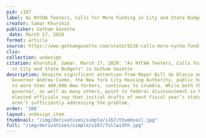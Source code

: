 ```yaml
---
pid: s167
label: As NYCHA Teeters, Calls for More Funding in City and State Budgets
creator: Samar Khurshid
publisher: Gotham Gazette
_date: March 17, 2020
format: article
source: https://www.gothamgazette.com/state/9216-calls-more-nycha-funding-in-city-state-budgets-new-york-public-housing
clio:
collection: undesign
citation: Khurshid, Samar. March 17, 2020. "As NYCHA Teeters, Calls for More Funding
  in City and State Budgets" in Gotham Gazette
description: Despite significant attention from Mayor Bill de Blasio and some from
  Governor Andrew Cuomo, the New York City Housing Authority, public housing home
  to more than 400,000 New Yorkers, continues to crumble. While both the mayor and
  governor, as well as many others, point to federal disinvestment in NYCHA, dissatisfied
  elected officials say that initial drafts of next fiscal year’s state and city budgets
  aren’t sufficiently addressing the problem.
order: '166'
layout: undesign_item
thumbnail: "/img/derivatives/simple/s167/thumbnail.jpg"
full: "/img/derivatives/simple/s167/fullwidth.jpg"
---
```

